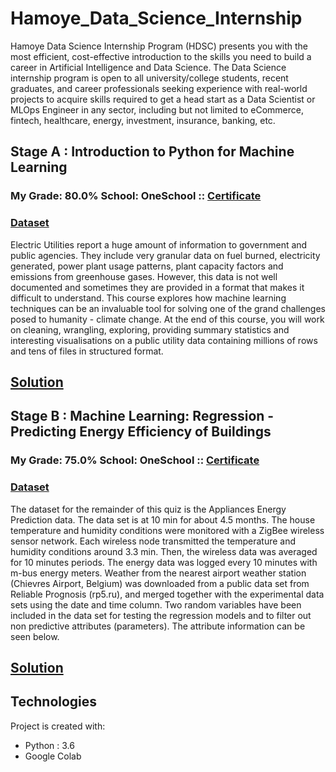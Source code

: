 # Hamoye_Data_Science_Internship

Hamoye Data Science Internship Program (HDSC) presents you with the most efficient, cost-effective introduction to the skills you need to build a career in Artificial Intelligence and Data Science.
The Data Science internship program is open to all university/college students, recent graduates, and career professionals seeking experience with real-world projects to acquire skills required to get a head start as a Data Scientist or MLOps Engineer in any sector, including but not limited to eCommerce, fintech, healthcare, energy, investment, insurance, banking, etc.

## Stage A : Introduction to Python for Machine Learning
### My Grade: 80.0% School: OneSchool :: [Certificate](https://app.hamoye.com/profile/128e491d9dc1f000/certificates/13c6dd8e5d01f000)

### [Dataset](https://raw.githubusercontent.com/WalePhenomenon/climate_change/master/fuel_ferc1.csv)

Electric Utilities report a huge amount of information to government and public agencies. They include very granular data on fuel burned,
electricity generated, power plant usage patterns, plant capacity factors and emissions from greenhouse gases. However, this data is not well
documented and sometimes they are provided in a format that makes it difficult to understand. This course explores how machine learning
techniques can be an invaluable tool for solving one of the grand challenges posed to humanity - climate change. At the end of this course, you
will work on cleaning, wrangling, exploring, providing summary statistics and interesting visualisations on a public utility data containing
millions of rows and tens of files in structured format.

## [Solution](https://github.com/Akshat-kumar-jain/Hamoye_Internship/blob/4444938f33c4746ea027da7b2af1384854ae9db2/Hamoye_Stage_A_of_Internship.ipynb)

## Stage B : Machine Learning: Regression - Predicting Energy Efficiency of Buildings
### My Grade: 75.0% School: OneSchool :: [Certificate](https://app.hamoye.com/profile/128e491d9dc1f000/certificates/13d961afdc41f000)

### [Dataset](https://archive.ics.uci.edu/ml/machine-learning-databases/00374/)

The dataset for the remainder of this quiz is the Appliances Energy Prediction data. The data set is at 10 min for about 4.5 months. The house temperature and humidity conditions were monitored with a ZigBee wireless sensor network. Each wireless node transmitted the temperature and humidity conditions around 3.3 min. Then, the wireless data was averaged for 10 minutes periods. The energy data was logged every 10 minutes with m-bus energy meters. Weather from the nearest airport weather station (Chievres Airport, Belgium) was downloaded from a public data set from Reliable Prognosis (rp5.ru), and merged together with the experimental data sets using the date and time column. Two random variables have been included in the data set for testing the regression models and to filter out non predictive attributes (parameters). The attribute information can be seen below.

## [Solution](https://github.com/Akshat-kumar-jain/Hamoye_Internship/blob/60bd446ab5e3f61b34fcd50f3c194cfa906bcd08/Hamoye_Stage_B_of_Internship.ipynb)


	
## Technologies
Project is created with:
* Python : 3.6
* Google Colab
